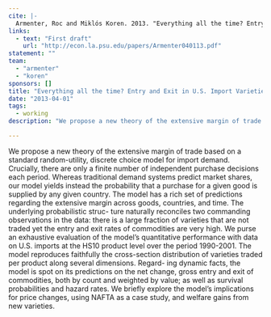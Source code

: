 ```yaml
---
cite: |-
  Armenter, Roc and Miklós Koren. 2013. "Everything all the time? Entry and Exit in U.S. Import Varieties"
links:
  - text: "First draft"
    url: "http://econ.la.psu.edu/papers/Armenter040113.pdf"
statement: ""
team:
  - "armenter"
  - "koren"
sponsors: []
title: "Everything all the time? Entry and Exit in U.S. Import Varieties"
date: "2013-04-01"
tags:
  - working
description: "We propose a new theory of the extensive margin of trade based on a standard random-utility, discrete choice model for import demand. Crucially, there are only a finite number of independent purchase decisions each period. Whereas traditional demand systems predict market shares, our model yields instead the probability that a purchase for a given good is supplied by any given country. The model has a rich set of predictions regarding the extensive margin across goods, countries, and time. The underlying probabilistic struc- ture naturally reconciles two commanding observations in the data: there is a large fraction of varieties that are not traded yet the entry and exit rates of commodities are very high. We purse an exhaustive evaluation of the model’s quantitative performance with data on U.S. imports at the HS10 product level over the period 1990-2001. The model reproduces faithfully the cross-section distribution of varieties traded per product along several dimensions. Regard- ing dynamic facts, the model is spot on its predictions on the net change, gross entry and exit of commodities, both by count and weighted by value; as well as survival probabilities and hazard rates. We briefly explore the model’s implications for price changes, using NAFTA as a case study, and welfare gains from new varieties.\n"

---
```


We propose a new theory of the extensive margin of trade based on a standard random-utility, discrete choice model for import demand. Crucially, there are only a finite number of independent purchase decisions each period. Whereas traditional demand systems predict market shares, our model yields instead the probability that a purchase for a given good is supplied by any given country. The model has a rich set of predictions regarding the extensive margin across goods, countries, and time. The underlying probabilistic struc- ture naturally reconciles two commanding observations in the data: there is a large fraction of varieties that are not traded yet the entry and exit rates of commodities are very high. We purse an exhaustive evaluation of the model’s quantitative performance with data on U.S. imports at the HS10 product level over the period 1990-2001. The model reproduces faithfully the cross-section distribution of varieties traded per product along several dimensions. Regard- ing dynamic facts, the model is spot on its predictions on the net change, gross entry and exit of commodities, both by count and weighted by value; as well as survival probabilities and hazard rates. We briefly explore the model’s implications for price changes, using NAFTA as a case study, and welfare gains from new varieties.

